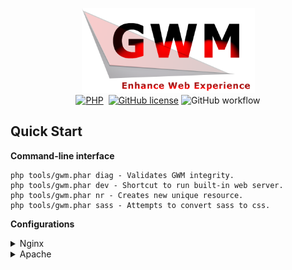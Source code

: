 <!--suppress HtmlDeprecatedAttribute -->
<p align="center">
    <img alt="GWM Logo" width="277" height="136" src="https://raw.githubusercontent.com/Geedium/GWM/master/.github/images/96d6f2e7e1f705ab5e59c84a6dc009b2.png"><br/>
    <a href="https://www.php.net/"><img alt="PHP" src="https://img.shields.io/badge/language-php-%23787cb5"/></a>&nbsp;
    <a href="https://github.com/Geedium/GWM/blob/master/LICENSE.md"><img alt="GitHub license" src="https://img.shields.io/github/license/Geedium/GWM"></a>
    <img alt="GitHub workflow" src="https://img.shields.io/github/workflow/status/Geedium/GWM/PHP%20Composer">
</p>

Quick Start
---

**Command-line interface**

```shell script
php tools/gwm.phar diag - Validates GWM integrity.
php tools/gwm.phar dev - Shortcut to run built-in web server.
php tools/gwm.phar nr - Creates new unique resource.
php tools/gwm.phar sass - Attempts to convert sass to css.
```

**Configurations**

<details>
<summary>Nginx</summary>
<pre lang="language-nginx">
location / {
    try_files $uri /index.php$is_args$args;
}
</pre>
</details>

<details>
<summary>Apache</summary>
<pre lang="ini">
Pre-configured
</pre>
</details>

